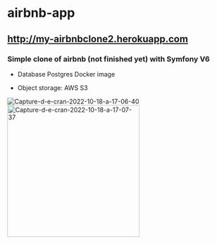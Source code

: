 # airbnb-app 

## http://my-airbnbclone2.herokuapp.com

### Simple clone of airbnb (not finished yet) with Symfony V6

* Database Postgres Docker image

* Object storage: AWS S3

<img src="https://i.ibb.co/Y3hNYGp/Capture-d-e-cran-2022-10-18-a-17-06-40.png" alt="Capture-d-e-cran-2022-10-18-a-17-06-40" border="0">


<img src="https://i.ibb.co/cDnsNRH/Capture-d-e-cran-2022-10-18-a-17-07-37.png" style="width: 300px; height:auto" alt="Capture-d-e-cran-2022-10-18-a-17-07-37" border="0">
